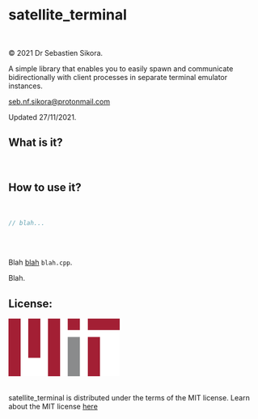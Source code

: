 # satellite_terminal
<br />

© 2021 Dr Sebastien Sikora.
<br />

A simple library that enables you to easily spawn and communicate bidirectionally with client processes in separate terminal emulator instances.
<br />

[seb.nf.sikora@protonmail.com](mailto:seb.nf.sikora@protonmail.com)

Updated 27/11/2021.

What is it?
-------------------------

<br />

How to use it?
-------------------------

<br />

```cpp
// blah...
```
<br />
<br />

Blah [blah]() `blah.cpp`.

Blah.
<br />

License:
-------------------------
![Mit License Logo](./220px-MIT_logo.png)
<br/>
<br/>

satellite_terminal is distributed under the terms of the MIT license.
Learn about the MIT license [here](https://choosealicense.com/licenses/mit/)

